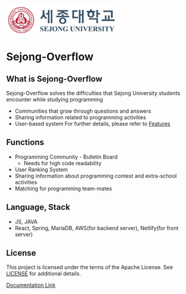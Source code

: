 <img src="/images/세종대마크.PNG" width="300" height="80" /> 

# Sejong-Overflow

## What is Sejong-Overflow

Sejong-Overflow solves the difficulties that Sejong University students encounter while studying programming
- Communities that grow through questions and answers
- Sharing information related to programming activities 
- User-based system
For further details, please refer to [Features](https://sejong-overflow.readthedocs.io/en/latest/)

## Functions

- Programming Community - Bulletin Board
    - Needs for high code readability
- User Ranking System
- Sharing information about programming contest and extra-school activities
- Matching for programming team-mates


## Language, Stack

- JS, JAVA
- React, Spring, MariaDB, AWS(for backend server), Netlify(for front server)

## License
This project is licensed under the terms of the Apache License. See [LICENSE](https://github.com/Sejong-Overflow/Sejong-Overflow/blob/main/LICENSE) for additional details.

[Documentation Link](https://sejong-overflow.readthedocs.io/en/latest/)

